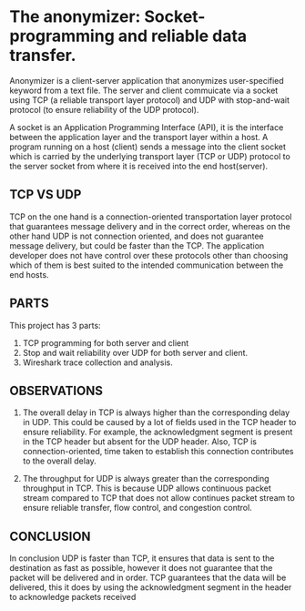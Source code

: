 # The anonymizer: Socket-programming and reliable data transfer.
Anonymizer is a client-server application that anonymizes user-specified keyword from a text file. The server and client commuicate via a socket using TCP (a reliable transport layer protocol) and UDP with stop-and-wait protocol (to ensure reliability of the UDP protocol).

A socket is an Application Programming Interface (API), it is the interface between the application layer and the transport layer within a host. A program running on a host (client) sends a message into the client socket which is carried by the underlying transport layer (TCP or UDP) protocol to the server socket from where it is received into the end host(server).

## TCP VS UDP
TCP on the one hand is a connection-oriented transportation layer protocol that guarantees message delivery and in the correct order, whereas on the other hand UDP is not connection oriented, and does not guarantee message delivery, but could be faster than the TCP. The application developer does not have control over these protocols other than choosing which of them is best suited to the intended communication between the end hosts.  

## PARTS
This project has 3 parts:
1. TCP programming for both server and client 
2. Stop and wait reliability over UDP for both server and client. 
3. Wireshark trace collection and analysis. 

## OBSERVATIONS
1. The overall delay in TCP is always higher than the corresponding delay in UDP. This could be caused by a lot of fields used in the TCP header to ensure reliability. For example, the acknowledgment segment is present in the TCP header but absent for the UDP header. Also, TCP is connection-oriented, time taken to establish this connection contributes to the overall delay. 

2. The throughput for UDP is always greater than the corresponding throughput in TCP. This is because UDP allows continuous packet stream compared to TCP that does not allow continues packet stream to ensure reliable transfer, flow control, and congestion control. 

## CONCLUSION
In conclusion UDP is faster than TCP, it ensures that data is sent to the destination as fast as possible, however it does not guarantee that the packet will be delivered and in order. TCP guarantees that the data will be delivered, this it does by using the acknowledgment segment in the header to acknowledge packets received
